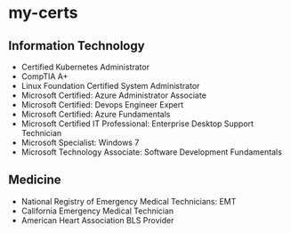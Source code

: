 # my-certs

## Information Technology
- Certified Kubernetes Administrator
- CompTIA A+
- Linux Foundation Certified System Administrator
- Microsoft Certified: Azure Administrator Associate
- Microsoft Certified: Devops Engineer Expert
- Microsoft Certified: Azure Fundamentals
- Microsoft Certified IT Professional: Enterprise Desktop Support Technician
- Microsoft Specialist: Windows 7
- Microsoft Technology Associate: Software Development Fundamentals

## Medicine
- National Registry of Emergency Medical Technicians: EMT
- California Emergency Medical Technician
- American Heart Association BLS Provider
